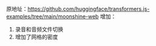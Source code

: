 原地址：https://github.com/huggingface/transformers.js-examples/tree/main/moonshine-web
增加：
1. 录音和音频文件切换
2. 增加了网格的密度